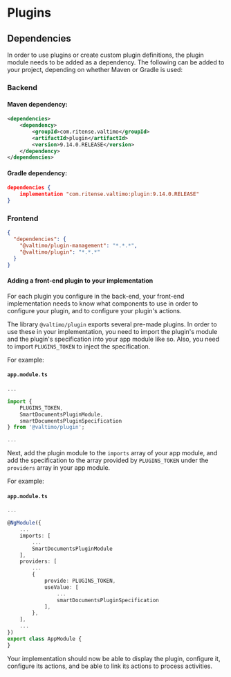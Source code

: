 # Plugins

## Dependencies

In order to use plugins or create custom plugin definitions, the plugin module needs to be added as a dependency. The
following can be added to your project, depending on whether Maven or Gradle is used:

### Backend

#### Maven dependency:
```xml
<dependencies>
    <dependency>
        <groupId>com.ritense.valtimo</groupId>
        <artifactId>plugin</artifactId>
        <version>9.14.0.RELEASE</version>
    </dependency>
</dependencies>
```

#### Gradle dependency:
```json
dependencies {
    implementation "com.ritense.valtimo:plugin:9.14.0.RELEASE"
}
```


### Frontend

```json
{
  "dependencies": {
    "@valtimo/plugin-management": "*.*.*",
    "@valtimo/plugin": "*.*.*"
  }
}
```

####  Adding a front-end plugin to your implementation

For each plugin you configure in the back-end, your front-end implementation needs to know what components to use in
order to configure your plugin, and to configure your plugin's actions.

The library `@valtimo/plugin` exports several pre-made plugins. In order to use these in your implementation, you need
to import the plugin's module and the plugin's specification into your app module like so. Also, you need to import
`PLUGINS_TOKEN` to inject the specification.

For example:

#### **`app.module.ts`**
```typescript
...

import {
    PLUGINS_TOKEN,
    SmartDocumentsPluginModule,
    smartDocumentsPluginSpecification
} from '@valtimo/plugin';

...
```

Next, add the plugin module to the `imports` array of your app module, and add the specification to the array provided
by `PLUGINS_TOKEN` under the `providers` array in your app module.

For example:

#### **`app.module.ts`**
```typescript
...

@NgModule({
    ...
    imports: [
        ...
        SmartDocumentsPluginModule
    ],
    providers: [
        ...
        {
            provide: PLUGINS_TOKEN,
            useValue: [
                ...
                smartDocumentsPluginSpecification
            ],
        },
    ],
    ...
})
export class AppModule {
}
```
Your implementation should now be able to display the plugin, configure it, configure its actions, and be able to link
its actions to process activities.


